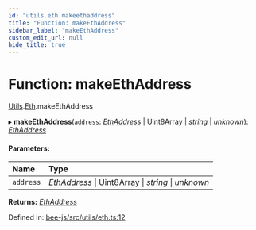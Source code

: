 ```yaml
---
id: "utils.eth.makeethaddress"
title: "Function: makeEthAddress"
sidebar_label: "makeEthAddress"
custom_edit_url: null
hide_title: true
---
```


# Function: makeEthAddress

[Utils](../modules/utils.md).[Eth](../modules/utils.eth.md).makeEthAddress

▸ **makeEthAddress**(`address`: [*EthAddress*](../types/utils.eth.ethaddress.md) \| Uint8Array \| *string* \| *unknown*): [*EthAddress*](../types/utils.eth.ethaddress.md)

#### Parameters:

Name | Type |
:------ | :------ |
`address` | [*EthAddress*](../types/utils.eth.ethaddress.md) \| Uint8Array \| *string* \| *unknown* |

**Returns:** [*EthAddress*](../types/utils.eth.ethaddress.md)

Defined in: [bee-js/src/utils/eth.ts:12](https://github.com/ethersphere/bee-js/blob/9a547fe/src/utils/eth.ts#L12)
